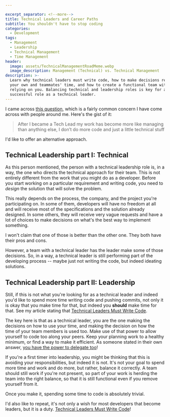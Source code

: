 ```yaml
---

excerpt_separator: <!--more-->
title: Technical Leaders and Career Paths
subtitle: You shouldn't have to stop coding
categories:
  - Development
tags:
  - Management
  - Leadership
  - Technical Management
  - Time Management
header:
  image: assets/TechnicalManagementRoadMeme.webp
  image_description: Management (Technical) vs. Technical Management
description: >-
  Learn why technical leaders must write code, how to make decisions regarding
  your own and teammates' time, and how to create a functional team without
  relying on you. Balancing technical and leadership roles is key for a
  successful role as a technical leader.
---
```




I came across [this question](https://workplace.stackexchange.com/q/181842/25611), which is a fairly common concern I have come across with people around me. Here's the gist of it:

> After I became a Tech Lead my work has become more like managing than anything else, I don’t do more code and just a little technical stuff 

I'd like to offer an alternative approach.

<!--more-->

## Technical Leadership part I: Technical

As this person mentioned, the person with a technical leadership role is, in a way, the one who directs the technical approach for their team. This is not entirely different from the work that you might do as a developer. Before you start working on a particular requirement and writing code, you need to _design_ the solution that will solve the problem.

This really depends on the process, the company, and the project you're participating on. In some of them, developers will have no freedom at all and will receive most of the specifications and the solution already designed. In some others, they will receive very vague requests and have a lot of choices to make decisions on what's the best way to implement something.

I won't claim that one of those is better than the other one. They both have their pros and cons.

However, a team with a technical leader has the leader make some of those decisions. So, in a way, a technical leader is still performing part of the developing process -- maybe just not writing the code, but indeed ideating solutions.

## Technical Leadership part II: Leadership

Still, if this is not what you're looking for as a technical leader and indeed you'd like to spend more time writing code and pushing commits, not only it is okay that you make time for that, but indeed you **should** make time for that. See my article stating that [Technical Leaders Must Write Code](https://blog.alphasmanifesto.com/2017/05/19/technical-leaders-must-write-code/).

The key here is that as a technical leader, you are the one making the decisions on how to use your time, and making the decision on how the time of your team members is used too. Make use of that power to allow yourself to code too along your peers. Keep your planning work to a healthy minimum, or find a way to make it efficient. As someone stated in their own answer, [you have the power to delegate too](https://workplace.stackexchange.com/a/181870/25611)!

If you're a first timer into leadership, you might be thinking that this is avoiding your responsibilities, but indeed it is not. It's not your goal to spend more time and work and do more, but rather, balance it correctly. A team should still work if you're not present, so part of your work is herding the team into the right balance, so that it is still functional even if you remove yourself from it.

Once you make it, spending some time to code is absolutely trivial.

I'd also like to repeat, it's not only a wish for most developers that become leaders, but it is a duty. [Technical Leaders Must Write Code](https://blog.alphasmanifesto.com/2017/05/19/technical-leaders-must-write-code/)!